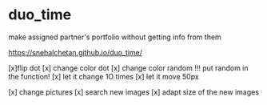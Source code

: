 # duo_time
make assigned partner's portfolio without getting info from them

https://snehalchetan.github.io/duo_time/

[x]flip dot
[x] change color dot
[x] change color random !!! put random in the function!
[x] let it change 1O times
[x] let it move 50px

[x] change pictures
    [x] search new images
    [x] adapt size of the new images